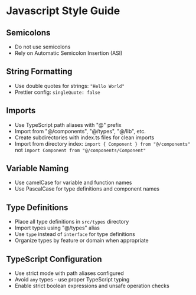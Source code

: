 # Javascript Style Guide

## Semicolons
- Do not use semicolons
- Rely on Automatic Semicolon Insertion (ASI)

## String Formatting
- Use double quotes for strings: `"Hello World"`
- Prettier config: `singleQuote: false`

## Imports
- Use TypeScript path aliases with "@" prefix
- Import from "@/components", "@/types", "@/lib", etc.
- Create subdirectories with index.ts files for clean imports
- Import from directory index: `import { Component } from "@/components"` not `import Component from "@/components/Component"`

## Variable Naming
- Use camelCase for variable and function names
- Use PascalCase for type definitions and component names

## Type Definitions
- Place all type definitions in `src/types` directory
- Import types using "@/types" alias
- Use `type` instead of `interface` for type definitions
- Organize types by feature or domain when appropriate

## TypeScript Configuration
- Use strict mode with path aliases configured
- Avoid `any` types - use proper TypeScript typing
- Enable strict boolean expressions and unsafe operation checks
